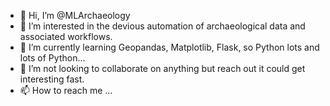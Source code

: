 - 👋 Hi, I’m @MLArchaeology
- 👀 I’m interested in the devious automation of archaeological data and associated workflows. 
- 🌱 I’m currently learning Geopandas, Matplotlib, Flask, so Python lots and lots of Python...
- 💞️ I’m not looking to collaborate on anything but reach out it could get interesting fast. 
- 📫 How to reach me ...

<!---
MLArchaeology/MLArchaeology is a ✨ special ✨ repository because its `README.md` (this file) appears on your GitHub profile.
You can click the Preview link to take a look at your changes.
--->
